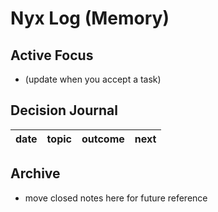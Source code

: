 # Nyx Log (Memory)

## Active Focus
- (update when you accept a task)

## Decision Journal
| date | topic | outcome | next |
|------|-------|---------|------|

## Archive
- move closed notes here for future reference
